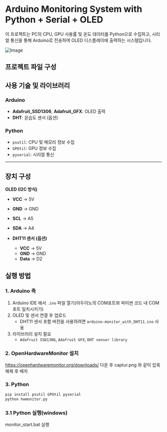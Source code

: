 # Arduino Monitoring System with Python + Serial + OLED

이 프로젝트는 PC의 CPU, GPU 사용률 및 온도 데이터를 Python으로 수집하고, 시리얼 통신을 통해 Arduino로 전송하여 OLED 디스플레이에 출력하는 시스템입니다.

![Image](https://github.com/user-attachments/assets/860d9878-1788-43b1-ada9-289db9d6a88c)


## 프로젝트 파일 구성


## 사용 기술 및 라이브러리

### Arduino
- **Adafruit_SSD1306**, **Adafruit_GFX**: OLED 출력
- **DHT**: 온습도 센서 (옵션)

### Python
- `psutil`: CPU 및 메모리 정보 수집
- `GPUtil`: GPU 정보 수집
- `pyserial`: 시리얼 통신

---
## 장치 구성

**OLED (I2C 방식)**  
  - **VCC** → 5V  
  - **GND** → GND  
  - **SCL** → A5 
  - **SDA** → A4 

- **DHT11 센서 (옵션)**  
  - **VCC** → 5V  
  - **GND** → GND  
  - **Data** → D2 


## 실행 방법

### 1. Arduino 측

1. Arduino IDE 에서 `.ino` 파일 열기(아두이노의 COM포트와 파이썬 코드 내 COM포트 일치시키기)
2. OLED 및 센서 연결 후 업로드
   - DHT11 센서 포함 버전을 사용하려면 `arduino-monitor_with_DHT11.ino` 사용
3. 라이브러리 설치 필요
   - `Adafruit SSD1306`, `Adafruit GFX`, `DHT sensor library`
   
### 2. OpenHardwareMonitor 설치
https://openhardwaremonitor.org/downloads/ 다운 후
captur.png 와 같이 압축 해제 후 배치

### 3. Python 

```bash
pip install psutil GPUtil pyserial
python hwmonitor.py
```

### 3.1 Python 실행(windows)

monitor_start.bat 실행

